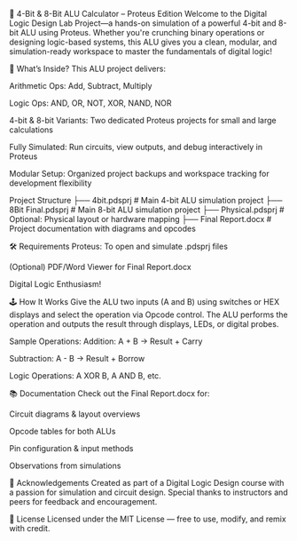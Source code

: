 🚀 4-Bit & 8-Bit ALU Calculator – Proteus Edition
Welcome to the Digital Logic Design Lab Project—a hands-on simulation of a powerful 4-bit and 8-bit ALU using Proteus. Whether you're crunching binary operations or designing logic-based systems, this ALU gives you a clean, modular, and simulation-ready workspace to master the fundamentals of digital logic!

🎯 What’s Inside?
This ALU project delivers:

Arithmetic Ops: Add, Subtract, Multiply

Logic Ops: AND, OR, NOT, XOR, NAND, NOR

4-bit & 8-bit Variants: Two dedicated Proteus projects for small and large calculations

Fully Simulated: Run circuits, view outputs, and debug interactively in Proteus

Modular Setup: Organized project backups and workspace tracking for development flexibility

Project Structure
├── 4bit.pdsprj                     # Main 4-bit ALU simulation project
├── 8Bit Final.pdsprj              # Main 8-bit ALU simulation project
├── Physical.pdsprj                # Optional: Physical layout or hardware mapping
├── Final Report.docx              # Project documentation with diagrams and opcodes


🛠️ Requirements
Proteus: To open and simulate .pdsprj files

(Optional) PDF/Word Viewer for Final Report.docx

Digital Logic Enthusiasm!

🕹️ How It Works
Give the ALU two inputs (A and B) using switches or HEX displays and select the operation via Opcode control. The ALU performs the operation and outputs the result through displays, LEDs, or digital probes.

Sample Operations:
Addition: A + B → Result + Carry

Subtraction: A - B → Result + Borrow

Logic Operations: A XOR B, A AND B, etc.

📚 Documentation
Check out the Final Report.docx for:

Circuit diagrams & layout overviews

Opcode tables for both ALUs

Pin configuration & input methods

Observations from simulations

🙌 Acknowledgements
Created as part of a Digital Logic Design course with a passion for simulation and circuit design. Special thanks to instructors and peers for feedback and encouragement.

📜 License
Licensed under the MIT License — free to use, modify, and remix with credit.

